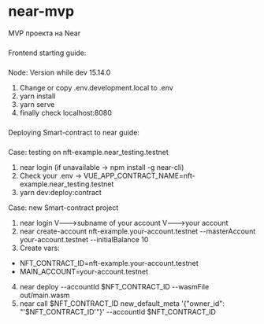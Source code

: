 # near-mvp

MVP проекта на Near

###
Frontend starting guide:
###

Node:
Version while dev 15.14.0

1. Change or copy .env.development.local to .env
2. yarn install
3. yarn serve
4. finally check localhost:8080

###
Deploying Smart-contract to near guide:
###

Case: testing on nft-example.near_testing.testnet

1. near login (if unavailable -> npm install -g near-cli)
2. Check your .env -> VUE_APP_CONTRACT_NAME=nft-example.near_testing.testnet
3. yarn dev:deploy:contract

Case: new Smart-contract project

1. near login           V--->subname of your account                    V--->your account
2. near create-account nft-example.your-account.testnet --masterAccount your-account.testnet --initialBalance 10
3. Create vars:
- NFT_CONTRACT_ID=nft-example.your-account.testnet
- MAIN_ACCOUNT=your-account.testnet
4. near deploy --accountId $NFT_CONTRACT_ID --wasmFile out/main.wasm
5. near call $NFT_CONTRACT_ID new_default_meta '{"owner_id": "'$NFT_CONTRACT_ID'"}' --accountId $NFT_CONTRACT_ID
